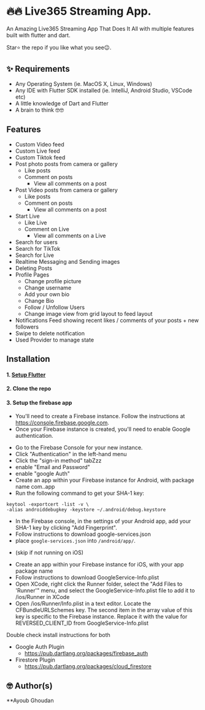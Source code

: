 # 🔥🔥 Live365 Streaming App.

An Amazing Live365 Streaming App That Does It All with multiple features built with flutter and dart.

Star⭐ the repo if you like what you see😉.

## ✨ Requirements
* Any Operating System (ie. MacOS X, Linux, Windows)
* Any IDE with Flutter SDK installed (ie. IntelliJ, Android Studio, VSCode etc)
* A little knowledge of Dart and Flutter
* A brain to think 🤓🤓

## Features
 * Custom Video feed
 * Custom Live feed
 * Custom Tiktok feed
 * Post photo posts from camera or gallery
   * Like posts
   * Comment on posts
        * View all comments on a post
 * Post Video posts from camera or gallery
   * Like posts
   * Comment on posts
        * View all comments on a post
 * Start Live
   * Like Live
   * Comment on Live
        * View all comments on a Live
 * Search for users
 * Search for TikTok
 * Search for Live
 * Realtime Messaging and Sending images
 * Deleting Posts
 * Profile Pages
   * Change profile picture
   * Change username
   * Add your own bio
   * Change Bio
   * Follow / Unfollow Users
   * Change image view from grid layout to feed layout
 * Notifications Feed showing recent likes / comments of your posts + new followers
 * Swipe to delete notification
 * Used Provider to manage state


## Installation

#### 1. [Setup Flutter](https://flutter.dev/docs/get-started/install)

#### 2. Clone the repo

#### 3. Setup the firebase app

- You'll need to create a Firebase instance. Follow the instructions at https://console.firebase.google.com.
- Once your Firebase instance is created, you'll need to enable Google authentication.

* Go to the Firebase Console for your new instance.
* Click "Authentication" in the left-hand menu
* Click the "sign-in method" tabZzz
* enable "Email and Password"
* enable "google Auth"
* Create an app within your Firebase instance for Android, with package name com.<yourCompany>.app
* Run the following command to get your SHA-1 key:

```
keytool -exportcert -list -v \
-alias androiddebugkey -keystore ~/.android/debug.keystore
```

* In the Firebase console, in the settings of your Android app, add your SHA-1 key by clicking "Add Fingerprint".
* Follow instructions to download google-services.json
* place `google-services.json` into `/android/app/`.

- (skip if not running on iOS)

* Create an app within your Firebase instance for iOS, with your app package name
* Follow instructions to download GoogleService-Info.plist
* Open XCode, right click the Runner folder, select the "Add Files to 'Runner'" menu, and select the GoogleService-Info.plist file to add it to /ios/Runner in XCode
* Open /ios/Runner/Info.plist in a text editor. Locate the CFBundleURLSchemes key. The second item in the array value of this key is specific to the Firebase instance. Replace it with the value for REVERSED_CLIENT_ID from GoogleService-Info.plist

Double check install instructions for both
   - Google Auth Plugin
     - https://pub.dartlang.org/packages/firebase_auth
   - Firestore Plugin
     -  https://pub.dartlang.org/packages/cloud_firestore

## 🤓 Author(s)
**Ayoub Ghoudan
